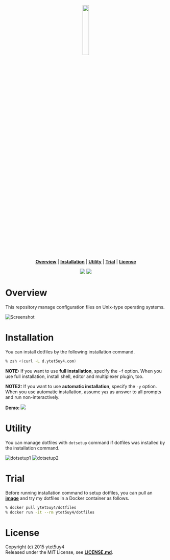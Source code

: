 <p align='center'>
<img width=20% src='https://raw.githubusercontent.com/wiki/ytet5uy4/dotfiles/dotfiles.png'>
</p>

<p align='center'>
<b><a href='#overview'>Overview</a></b>
|
<b><a href='#installation'>Installation</a></b>
|
<b><a href='#utility'>Utility</a></b>
|
<b><a href='#trial'>Trial</a></b>
|
<b><a href='#license'>License</a></b>
</p>

<p align='center'>
<a href='//github.com/ytet5uy4/dotfiles/blob/master/LICENSE.md'><img src='https://img.shields.io/github/license/mashape/apistatus.svg?style=flat-square'></a>
<img src='https://img.shields.io/badge/platform-GNU%2FLinux%20|%20Darwin%20|%20MSYS2-lightgrey.svg?style=flat-square'>
</p>


# Overview
This repository manage configuration files on Unix-type operating systems.

![Screenshot]

# Installation
You can install dotfiles by the following installation command.

```zsh
% zsh <(curl -L d.ytet5uy4.com)
```

**NOTE:** If you want to use **full installation**, specify the `-f` option.
When you use full installation, install shell, editor and multiplexer plugin, too.

**NOTE2:** If you want to use **automatic installation**,
specify the `-y` option. When you use automatic installation,
assume `yes` as answer to all prompts and run non-interactively.

**Demo:**
<a href="//asciinema.org/a/48340" target="_blank"><img src="https://raw.githubusercontent.com/wiki/ytet5uy4/dotfiles/demo.png"></a>

# Utility
You can manage dotfiles with `dotsetup` command if dotfiles was installed
by the installation command.

![dotsetup1]
![dotsetup2]

# Trial
Before running installation command to setup dotfiles, you can pull
an **[image]** and try my dotfiles in a Docker container as follows.
```zsh
% docker pull ytet5uy4/dotfiles
% docker run -it --rm ytet5uy4/dotfiles
```

# License
Copyright (c) 2015 ytet5uy4  
Released under the MIT License, see **[LICENSE.md]**.

[Screenshot]: https://raw.githubusercontent.com/wiki/ytet5uy4/dotfiles/screenshot.png
[dotsetup1]: https://raw.githubusercontent.com/wiki/ytet5uy4/dotfiles/dotsetup1.png
[dotsetup2]: https://raw.githubusercontent.com/wiki/ytet5uy4/dotfiles/dotsetup2.png
[image]: //hub.docker.com/r/ytet5uy4/dotfiles
[LICENSE.md]: //github.com/ytet5uy4/dotfiles/blob/master/LICENSE.md
